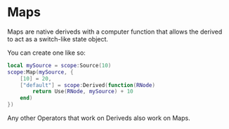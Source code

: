 # Maps
Maps are native deriveds with a computer function that allows the derived to act as a switch-like state object. 

You can create one like so:
```lua
local mySource = scope:Source(10)
scope:Map(mySource, {
    [10] = 20,
    ["default"] = scope:Derived(function(RNode)
        return Use(RNode, mySource) + 10
    end)
})
```

Any other Operators that work on Deriveds also work on Maps.